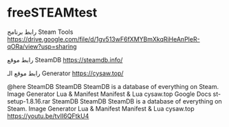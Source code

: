 # freeSTEAMtest
رابط برنامج Steam Tools
https://drive.google.com/file/d/1gv513wF6fXMYBmXkqRiHeAnPleR-qORa/view?usp=sharing

رابط موقع SteamDB
https://steamdb.info/

رابط موقع الـ Generator
https://cysaw.top/

@here 
SteamDB
SteamDB
SteamDB is a database of everything on Steam.
Image
Generator Lua & Manifest
Manifest & Lua cysaw.top 
Google Docs
st-setup-1.8.16.rar
SteamDB
SteamDB
SteamDB is a database of everything on Steam.
Image
Generator Lua & Manifest
Manifest & Lua cysaw.top
https://youtu.be/tvII6QFtkU4
